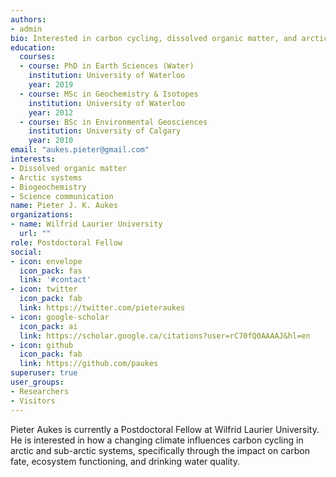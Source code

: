 ```yaml
---
authors:
- admin
bio: Interested in carbon cycling, dissolved organic matter, and arctic systems.  
education:
  courses:
  - course: PhD in Earth Sciences (Water)
    institution: University of Waterloo
    year: 2019
  - course: MSc in Geochemistry & Isotopes
    institution: University of Waterloo
    year: 2012
  - course: BSc in Environmental Geosciences
    institution: University of Calgary
    year: 2010
email: "aukes.pieter@gmail.com"
interests:
- Dissolved organic matter  
- Arctic systems  
- Biogeochemistry  
- Science communication  
name: Pieter J. K. Aukes
organizations:
- name: Wilfrid Laurier University
  url: ""
role: Postdoctoral Fellow  
social:
- icon: envelope
  icon_pack: fas
  link: '#contact'
- icon: twitter
  icon_pack: fab
  link: https://twitter.com/pieteraukes
- icon: google-scholar
  icon_pack: ai
  link: https://scholar.google.ca/citations?user=rC70fQ0AAAAJ&hl=en
- icon: github
  icon_pack: fab
  link: https://github.com/paukes
superuser: true
user_groups:
- Researchers
- Visitors
---
```


Pieter Aukes is currently a Postdoctoral Fellow at Wilfrid Laurier University. He is interested in how a changing climate influences carbon cycling in arctic and sub-arctic systems, specifically through the impact on carbon fate, ecosystem functioning, and drinking water quality.

